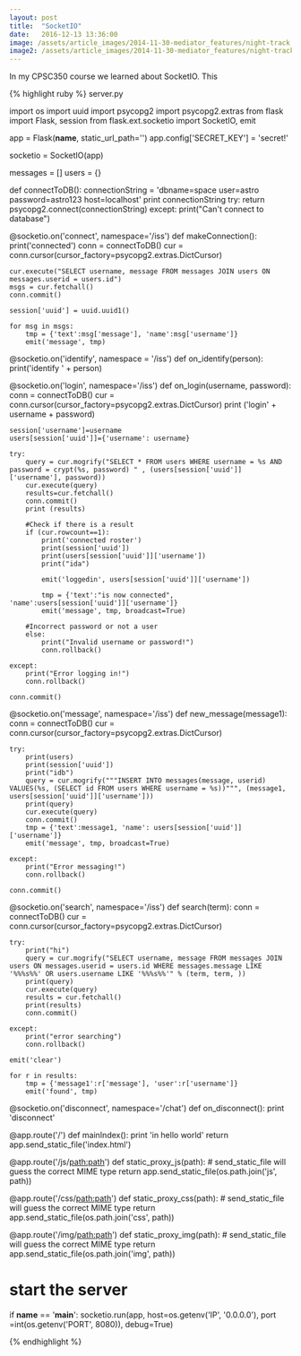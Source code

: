 ```yaml
---
layout: post
title:  "SocketIO"
date:   2016-12-13 13:36:00
image: /assets/article_images/2014-11-30-mediator_features/night-track.JPG
image2: /assets/article_images/2014-11-30-mediator_features/night-track-mobile.JPG
---
```


In my CPSC350 course we learned about SocketIO. This 

{% highlight ruby %}
server.py

import os
import uuid
import psycopg2
import psycopg2.extras
from flask import Flask, session
from flask.ext.socketio import SocketIO, emit

app = Flask(__name__, static_url_path='')
app.config['SECRET_KEY'] = 'secret!'

socketio = SocketIO(app)

messages = []
users = {}

def connectToDB():
  connectionString = 'dbname=space user=astro password=astro123 host=localhost'
  print connectionString
  try:
    return psycopg2.connect(connectionString)
  except:
    print("Can't connect to database")

@socketio.on('connect', namespace='/iss')
def makeConnection():
    print('connected')
    conn = connectToDB()
    cur = conn.cursor(cursor_factory=psycopg2.extras.DictCursor)
    
    cur.execute("SELECT username, message FROM messages JOIN users ON messages.userid = users.id")
    msgs = cur.fetchall()
    conn.commit()
    
    session['uuid'] = uuid.uuid1()        
            
    for msg in msgs:
        tmp = {'text':msg['message'], 'name':msg['username']}
        emit('message', tmp)
            
        
@socketio.on('identify', namespace = '/iss')
def on_identify(person):
    print('identify ' + person)
    
@socketio.on('login', namespace='/iss')
def on_login(username, password):
    conn = connectToDB()
    cur = conn.cursor(cursor_factory=psycopg2.extras.DictCursor)
    print ('login' + username + password)
    
    session['username']=username
    users[session['uuid']]={'username': username}
    
    try:
        query = cur.mogrify("SELECT * FROM users WHERE username = %s AND password = crypt(%s, password) " , (users[session['uuid']]['username'], password))
        cur.execute(query)
        results=cur.fetchall()
        conn.commit()
        print (results)
        
        #Check if there is a result 
        if (cur.rowcount==1):
            print('connected roster')
            print(session['uuid'])
            print(users[session['uuid']]['username'])
            print("ida")
            
            emit('loggedin', users[session['uuid']]['username'])
            
            tmp = {'text':"is now connected", 'name':users[session['uuid']]['username']}
            emit('message', tmp, broadcast=True)
            
        #Incorrect password or not a user
        else:
            print("Invalid username or password!")
            conn.rollback()
        
    except:
        print("Error logging in!")
        conn.rollback()
    
    conn.commit()    

@socketio.on('message', namespace='/iss')
def new_message(message1):
    conn = connectToDB()
    cur = conn.cursor(cursor_factory=psycopg2.extras.DictCursor)
    
    try:
        print(users)
        print(session['uuid'])
        print("idb")
        query = cur.mogrify("""INSERT INTO messages(message, userid) VALUES(%s, (SELECT id FROM users WHERE username = %s))""", (message1, users[session['uuid']]['username']))
        print(query)
        cur.execute(query)
        conn.commit()
        tmp = {'text':message1, 'name': users[session['uuid']]['username']}
        emit('message', tmp, broadcast=True)
        
    except:
        print("Error messaging!")
        conn.rollback()
    
    conn.commit()
    
@socketio.on('search', namespace='/iss')
def search(term):
    conn = connectToDB()
    cur = conn.cursor(cursor_factory=psycopg2.extras.DictCursor)

    try:
        print("hi")
        query = cur.mogrify("SELECT username, message FROM messages JOIN users ON messages.userid = users.id WHERE messages.message LIKE '%%%s%%' OR users.username LIKE '%%%s%%'" % (term, term, ))
        print(query)
        cur.execute(query)
        results = cur.fetchall()
        print(results)
        conn.commit()
        
    except:
        print("error searching")
        conn.rollback()
    
    emit('clear')

    for r in results:
        tmp = {'message1':r['message'], 'user':r['username']}
        emit('found', tmp)

@socketio.on('disconnect', namespace='/chat')
def on_disconnect():
    print 'disconnect'

@app.route('/')
def mainIndex():
    print 'in hello world'
    return app.send_static_file('index.html')
    
@app.route('/js/<path:path>')
def static_proxy_js(path):
    # send_static_file will guess the correct MIME type
    return app.send_static_file(os.path.join('js', path))
    
@app.route('/css/<path:path>')
def static_proxy_css(path):
    # send_static_file will guess the correct MIME type
    return app.send_static_file(os.path.join('css', path))
    
@app.route('/img/<path:path>')
def static_proxy_img(path):
    # send_static_file will guess the correct MIME type
    return app.send_static_file(os.path.join('img', path))

# start the server
if __name__ == '__main__':
        socketio.run(app, host=os.getenv('IP', '0.0.0.0'), port =int(os.getenv('PORT', 8080)), debug=True)

{% endhighlight %}